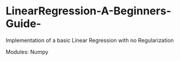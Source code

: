 # LinearRegression-A-Beginners-Guide-
Implementation of a basic Linear Regression with no Regularization

Modules:
Numpy
